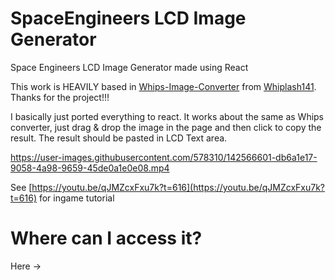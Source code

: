 # SpaceEngineers LCD Image Generator
Space Engineers LCD Image Generator made using React

This work is HEAVILY based in [Whips-Image-Converter](https://github.com/Whiplash141/Whips-Image-Converter) from [Whiplash141](https://github.com/Whiplash141). Thanks for the project!!!

I basically just ported everything to react. It works about the same as Whips converter, just drag & drop the image in the page and then click to copy the result. The result should be pasted in LCD Text area.

https://user-images.githubusercontent.com/578310/142566601-db6a1e17-9058-4a98-9659-45de0a1e0e08.mp4

See [https://youtu.be/qJMZcxFxu7k?t=616](https://youtu.be/qJMZcxFxu7k?t=616) for ingame tutorial

# Where can I access it?

Here ->
